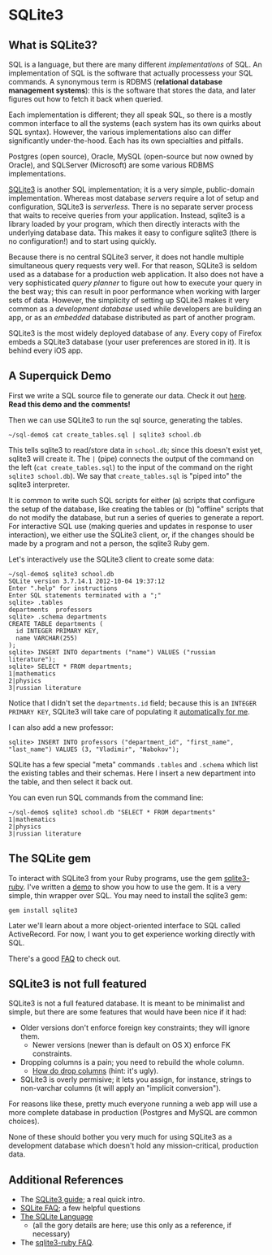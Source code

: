# SQLite3

## What is SQLite3?

SQL is a language, but there are many different *implementations* of
SQL. An implementation of SQL is the software that actually processess
your SQL commands. A synonymous term is RDBMS (**relational database
management systems**): this is the software that stores the data, and
later figures out how to fetch it back when queried.

Each implementation is different; they all speak SQL, so there is a
mostly common interface to all the systems (each system has its own
quirks about SQL syntax). However, the various implementations also
can differ significantly under-the-hood. Each has its own specialties
and pitfalls.

Postgres (open source), Oracle, MySQL (open-source but now owned by
Oracle), and SQLServer (Microsoft) are some various RDBMS
implementations.

[SQLite3][sqlite-homepage] is another SQL implementation; it is a very
simple, public-domain implementation. Whereas most database *servers*
require a lot of setup and configuration, SQLite3 is *serverless*.
There is no separate server process that waits to receive queries from
your application. Instead, sqlite3 is a library loaded by your
program, which then directly interacts with the underlying database
data. This makes it easy to configure sqlite3 (there is no
configuration!) and to start using quickly.

Because there is no central SQLite3 server, it does not handle
multiple simultaneous query requests very well. For that reason,
SQLite3 is seldom used as a database for a production web
application. It also does not have a very sophisticated *query
planner* to figure out how to execute your query in the best way; this
can result in poor performance when working with larger sets of
data. However, the simplicity of setting up SQLite3 makes it very
common as a *development database* used while developers are building
an app, or as an *embedded* database distributed as part of another
program.

SQLite3 is the most widely deployed database of any. Every copy of
Firefox embeds a SQLite3 database (your user preferences are stored in
it). It is behind every iOS app.

## A Superquick Demo

First we write a SQL source file to generate our data. Check it out
[here][first-sql-demo]. **Read this demo and the comments!**

[first-sql-demo]: ./demos/sqlite3-demo/create_tables.sql

Then we can use SQLite3 to run the sql source, generating the tables.

    ~/sql-demo$ cat create_tables.sql | sqlite3 school.db

This tells sqlite3 to read/store data in `school.db`; since this doesn't
exist yet, sqlite3 will create it. The `|` (pipe) connects the output of the
command on the left (`cat create_tables.sql`) to the input of the command on
the right `sqlite3 school.db`). We say that `create_tables.sql` is "piped
into" the sqlite3 interpreter.

It is common to write such SQL scripts for either (a) scripts that configure
the setup of the database, like creating the tables or (b) "offline" scripts
that do not modify the database, but run a series of queries to generate a
report. For interactive SQL use (making queries and updates in response to
user interaction), we either use the SQLite3 client, or, if the changes
should be made by a program and not a person, the sqlite3 Ruby gem.

Let's interactively use the SQLite3 client to create some data:

```
~/sql-demo$ sqlite3 school.db
SQLite version 3.7.14.1 2012-10-04 19:37:12
Enter ".help" for instructions
Enter SQL statements terminated with a ";"
sqlite> .tables
departments  professors
sqlite> .schema departments
CREATE TABLE departments (
  id INTEGER PRIMARY KEY,
  name VARCHAR(255)
);
sqlite> INSERT INTO departments ("name") VALUES ("russian literature");
sqlite> SELECT * FROM departments;
1|mathematics
2|physics
3|russian literature
```

Notice that I didn't set the `departments.id` field; because this is
an `INTEGER PRIMARY KEY`, SQLite3 will take care of populating it
[automatically for me][autoincrement].

[autoincrement]: http://www.sqlite.org/faq.html#q1

I can also add a new professor:

```
sqlite> INSERT INTO professors ("department_id", "first_name", "last_name") VALUES (3, "Vladimir", "Nabokov");
```

SQLite has a few special "meta" commands `.tables` and `.schema` which
list the existing tables and their schemas. Here I insert a new
department into the table, and then select it back out.

You can even run SQL commands from the command line:

```
~/sql-demo$ sqlite3 school.db "SELECT * FROM departments"
1|mathematics
2|physics
3|russian literature
```

## The SQLite gem

To interact with SQLite3 from your Ruby programs, use the gem
[sqlite3-ruby][sqlite-ruby-github]. I've written a
[demo][sqlite-ruby-demo] to show you how to use the gem. It is a very
simple, thin wrapper over SQL. You may need to install the sqlite3
gem:

    gem install sqlite3

Later we'll learn about a more object-oriented interface to SQL called
ActiveRecord. For now, I want you to get experience working directly
with SQL.

There's a good [FAQ][sqlite-ruby-faq] to check out.

## SQLite3 is not full featured

SQLite3 is not a full featured database. It is meant to be minimalist and
simple, but there are some features that would have been nice if it had:

* Older versions don't enforce foreign key constraints; they will
  ignore them.
    * Newer versions (newer than is default on OS X) enforce FK constraints.
* Dropping columns is a pain; you need to rebuild the whole column.
    * [How do drop columns][sqlite-add-drop] (hint: it's ugly).
* SQLite3 is overly permisive; it lets you assign, for instance, strings to
  non-varchar columns (it will apply an "implicit conversion").

For reasons like these, pretty much everyone running a web app will use a
more complete database in production (Postgres and MySQL are common choices).

None of these should bother you very much for using SQLite3 as a
development database which doesn't hold any mission-critical,
production data.

[sqlite-add-drop]: http://www.sqlite.org/faq.html#q11

## Additional References

* The [SQLite3 guide][sqlite-guide]; a real quick intro.
* [SQLite FAQ][sqlite-faq]; a few helpful questions
* [The SQLite Language][sqlite-lang]
    * (all the gory details are here; use this only as a reference, if
      necessary)
* The [sqlite3-ruby FAQ][sqlite-ruby-faq].

[sqlite-homepage]: http://www.sqlite.org/
[sqlite-guide]: http://www.sqlite.org/sqlite.html
[sqlite-faq]: http://www.sqlite.org/faq.html
[sqlite-lang]: http://www.sqlite.org/lang.html

[sqlite-ruby-github]: https://github.com/luislavena/sqlite3-ruby
[sqlite-ruby-demo]: ./demos/sqlite3-demo/school.rb
[sqlite-ruby-faq]: http://sqlite-ruby.rubyforge.org/sqlite3/faq.html
